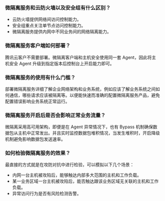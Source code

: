### 微隔离服务和云防火墙以及安全组有什么区别？
- 云防火墙提供网络间访问控制能力。
- 安全组重点关注单节点访问控制能力。
- 微隔离服务提供内网中不同业务间的网络隔离能力。

### 微隔离服务客户端如何部署？
腾讯云客户不需要部署。微隔离客户端和主机安全使用同一套 Agent，因此将主机安全 Agent 升级到指定版本后控制台上开启能力即可。

### 微隔离服务的使用有什么门槛？
部署微隔离服务详细了解企业网络架构和业务系统，例如应该了解业务系统之间如何通信，哪些请求应该被隔离等。以便能快速而准确的配置微隔离服务产品，避免配置错误影响业务系统正常运行。

### 微隔离服务开启后是否会影响正常业务流量？
微隔离采用高可用架构，即便是在 Agent 异常情况下，也有 Bypass 机制确保数据包从主机中正常发出。并且实时监控数据包堆积情况，当发生堆积时，开启降级机制避免影响数据包发送速率。

### 如何检验微隔离服务的效果？
最直接的方式就是在攻防对抗中进行检验，可以模拟以下几个场景：
- 内网一台主机被攻陷后，能够触达内部多大范围的主机和工作负载。
- 某一业务区域一台主机被攻陷后，能否触达跟该业务区域无关联的主机和工作负载。
- 异常访问行为是否有风险检测告警。
